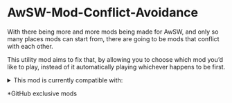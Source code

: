 # AwSW-Mod-Conflict-Avoidance

With there being more and more mods being made for AwSW, and only so many places mods can start from, there are going to be mods that conflict with each other.

This utility mod aims to fix that, by allowing you to choose which mod you’d like to play, instead of it automatically playing whichever happens to be first.

<details>
<summary>This mod is currently compatible with:</summary>
  
<summary>Adine’s good ending:</summary>
  
+ Adine Romantic ending
+ Adine Sopping*
+ Freefall
  
<summary>Anna’s good ending:</summary>
  
+ Anna and Adine’s better ending*
+ Not-So-Tragic Hero
+ A Trip to the Woods
  
 <summary>Anna’s romance scene:</summary>
  
+ Lewd Anna scene*
+ BangOk*
</details>

*GitHub exclusive mods
